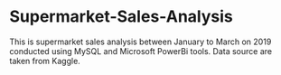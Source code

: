 # Supermarket-Sales-Analysis
This is supermarket sales analysis between January to March on 2019 conducted using MySQL and Microsoft PowerBi tools. Data source are taken from Kaggle. 
